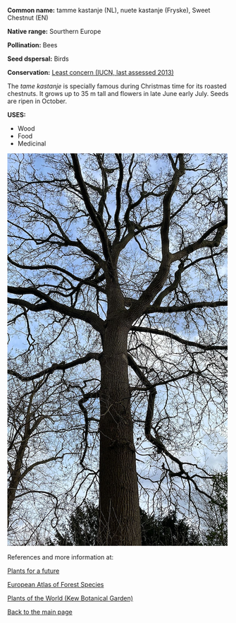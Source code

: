 **Common name:** tamme kastanje (NL), nuete kastanje (Fryske), Sweet Chestnut (EN)


<!--more-->
**Native range:**  Sourthern Europe

**Pollination:** Bees

**Seed dspersal:** Birds

**Conservation:** [Least concern (IUCN, last assessed 2013)](https://www.iucnredlist.org/species/202948/2758189)

The _tame kastanje_ is specially famous during Christmas time for its roasted chestnuts. It grows up to 35 m tall and flowers in late June early July. Seeds are ripen in October.

**USES:**

- Wood
- Food
- Medicinal

![Castanea sativa](https://raw.githubusercontent.com/carolxgl/TreeLibrary/gh-pages/images/Cassat2650.png?raw=true)

References and more information at:

[Plants for a future](https://pfaf.org/user/plant.aspx?LatinName=Castanea+sativa)

[European Atlas of Forest Species](https://ies-ows.jrc.ec.europa.eu/efdac/download/Atlas/pdf/Castanea_sativa.pdf)

[Plants of the World (Kew Botanical Garden)](https://powo.science.kew.org/taxon/urn:lsid:ipni.org:names:295349-1)

[Back to the main page](https://carolxgl.github.io/TreeLibrary/)
